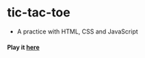 # tic-tac-toe

* A practice with HTML, CSS and JavaScript
#### Play it <a href="[https://627fe3b1413ffe1484c54a64--tic-tac-toe-arena.netlify.app/](https://tic-tac-toe-arena.netlify.app/)">here</a>
